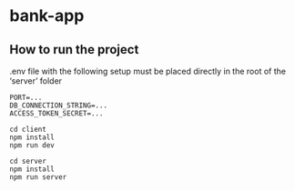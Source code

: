 # bank-app
## How to run the project

.env file with the following setup must be placed directly in the root of the ‘server’ folder

```
PORT=...
DB_CONNECTION_STRING=...
ACCESS_TOKEN_SECRET=...
```
```
cd client  
npm install  
npm run dev  
```
```
cd server  
npm install  
npm run server  

```
